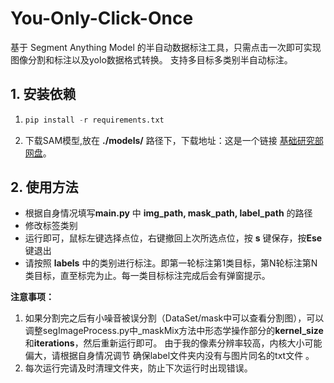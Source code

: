 # You-Only-Click-Once

基于 Segment Anything Model 的半自动数据标注工具，只需点击一次即可实现图像分割和标注以及yolo数据格式转换。 支持多目标多类别半自动标注。

## 1. 安装依赖



1. ```python
   pip install -r requirements.txt
   ```

2. 下载SAM模型,放在 **./models/** 路径下，下载地址：这是一个链接 [基础研究部网盘](**aidt.top:8100**)。



## 2. 使用方法

- 根据自身情况填写**main.py** 中 **img_path, mask_path, label_path** 的路径
- 修改标签类别
- 运行即可，鼠标左键选择点位，右键撤回上次所选点位，按 **s** 键保存，按**Ese**键退出
- 请按照 **labels** 中的类别进行标注。即第一轮标注第1类目标，第N轮标注第N类目标，直至标完为止。每一类目标标注完成后会有弹窗提示。

**注意事项：**

1. 如果分割完之后有小噪音被误分割（DataSet/mask中可以查看分割图），可以调整segImageProcess.py中_maskMix方法中形态学操作部分的**kernel_size**和**iterations**，然后重新运行即可。 由于我的像素分辨率较高，内核大小可能偏大，请根据自身情况调节 确保label文件夹内没有与图片同名的txt文件 。
2. 每次运行完请及时清理文件夹，防止下次运行时出现错误。